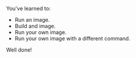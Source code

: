 You've learned to:
- Run an image.
- Build and image.
- Run your own image.
- Run your own image with a different command.

Well done!
